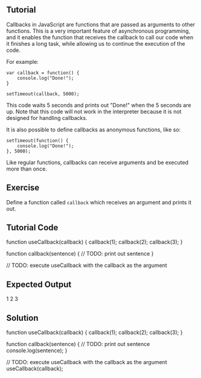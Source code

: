 Tutorial
--------

Callbacks in JavaScript are functions that are passed as arguments to other functions. This is a very important feature of asynchronous programming, and it enables the function that receives the callback to call our code when it finishes a long task, while allowing us to continue the execution of the code.

For example:

    var callback = function() {
        console.log("Done!");
    }

    setTimeout(callback, 5000);

This code waits 5 seconds and prints out "Done!" when the 5 seconds are up. Note that this code will not work in the interpreter because it is not designed for handling callbacks.

It is also possible to define callbacks as anonymous functions, like so:

    setTimeout(function() {
        console.log("Done!");
    }, 5000);

Like regular functions, callbacks can receive arguments and be executed more than once.

Exercise
--------

Define a function called `callback` which receives an argument and prints it out.

Tutorial Code
-------------

function useCallback(callback)
{
    callback(1);
    callback(2);
    callback(3);
}

function callback(sentence) {
    // TODO: print out sentence
}

// TODO: execute useCallback with the callback as the argument

Expected Output
---------------
1
2
3

Solution
--------
function useCallback(callback)
{
    callback(1);
    callback(2);
    callback(3);
}

function callback(sentence) {
    // TODO: print out sentence
    console.log(sentence);
}

// TODO: execute useCallback with the callback as the argument
useCallback(callback);
